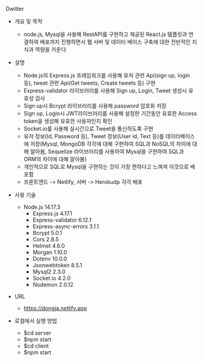 Dwitter
- 개요 및 목적
  - node.js, Mysql을 사용해 RestAPI를 구현하고 제공된 React.js 템플릿과 연결하여 배포까지 진행하면서 웹 서버 및 데이터 베이스 구축에 대한 전반적인 지식과 역량을 키운다

- 설명 
  - Node.js의 Express.js 프레임워크를 사용해 유저 관련 Api(sign up, login 등), tweet 관련 Api(Get tweets, Create tweets 등) 구현 
  - Express-validator 라이브러리를 사용해 Sign up, Login, Tweet 생성시 유효성 검사
  - Sign up시 Bcrypt 라이브러리를 사용해 password 암호화 저장
  - Sign up, Login시 JWT라이브러리를 사용해 설정한 기간동안 유효한 Access token을 생성해 유효한 사용자인지 확인 
  - Socket.io를 사용해 실시간으로 Tweet을 통신하도록 구현 
  - 유저 정보(Id, Password 등), Tweet 정보(User id, Text 등)를 데이터베이스에 저장(Mysql, MongoDB 각각에 대해 구현하여 SQL과 NoSQL의 차이에 대해 알아봄, Sequelize 라이브러리를 사용하여 Mysql을 구현하여 SQL과 ORM의 차이에 대해 알아봄)
  - 개인적으로 SQL로 Mysql을 구현하는 것이 가장 편하다고 느껴져 이것으로 배포함
  - 프론트엔드 -> Netlify, 서버 -> Herokudp 각각 배포



- 사용 기술
  - Node.js 14.17.3
    - Express.js 4.17.1
    - Express-validator 6.12.1 
    - Express-async-errors 3.1.1
    - Bcrypt 5.0.1
    - Cors 2.8.5
    - Helmet 4.6.0
    - Morgan 1.10.0
    - Dotenv 10.0.0
    - Jsonwebtoken 8.5.1
    - Mysql2 2.3.0
    - Socket.io 4.2.0
    - Nodemon 2.0.12


- URL
  - https://dongja.netlify.app

- 로컬에서 실행 방법
  - $cd server
  - $npm start
  - $cd client
  - $npm start

